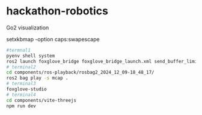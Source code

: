 # hackathon-robotics
Go2 visualization

setxkbmap -option caps:swapescape

```bash
#termnal1
pyenv shell system
ros2 launch foxglove_bridge foxglove_bridge_launch.xml send_buffer_limit:=100000000
# terminal2
cd components/ros-playback/rosbag2_2024_12_09-18_48_17/
ros2 bag play -s mcap .
# terminal3
foxglove-studio
# terminal4
cd components/vite-threejs
npm run dev
```